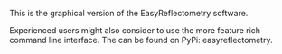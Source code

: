 This is the graphical version of the EasyReflectometry software.

Experienced users might also consider to use the more feature rich command line interface. The can be found on PyPi: easyreflectometry.   
